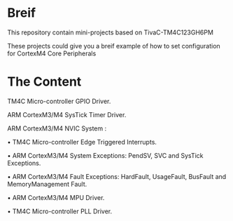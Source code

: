 # Breif
This repository contain mini-projects based on TivaC-TM4C123GH6PM  </p>
These projects could give you a breif example of how to set configuration for CortexM4 Core Peripherals </p>


# The Content
  TM4C Micro-controller GPIO Driver. </p> 
  ARM CortexM3/M4 SysTick Timer Driver. </p>
  ARM CortexM3/M4 NVIC System : </p>
  • TM4C Micro-controller Edge Triggered Interrupts. </p> 
  • ARM CortexM3/M4 System Exceptions: PendSV, SVC and SysTick Exceptions. </p> 
  • ARM CortexM3/M4 Fault Exceptions: HardFault, UsageFault, BusFault and MemoryManagement Fault. </p>
  • ARM CortexM3/M4 MPU Driver. </p> 
  • TM4C Micro-controller PLL Driver. </p>
